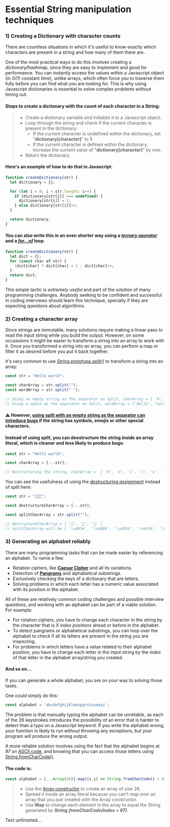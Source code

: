 # Essential String manipulation techniques

### 1) Creating a Dictionary with character counts

There are countless situations in which it's useful to know exactly which characters are present in a string and how many of them there are.

One of the most practical ways to do this involves creating a *dictionary/hashmap*, since they are easy to implement and good for performance. You can instantly access the values within a Javascript object (in *O(1)* constant time), unlike arrays, which often force you to traverse them fully before you can find what you are looking for. This is why using Javascript dictionaries is essential to solve complex problems without timing out.

#### Steps to create a dictionary with the count of each character in a String:

> * Create a dictionary variable and initialize it to a Javascript object.
> * Loop through the string and check if the current character is present in the dictionary:
>   * If the current character is undefined within the dictionary, set "**dictionary[character]**" to **1**.  
>   * If the current character is defined within the dictionary, increase the current value of "**dictionary[character]**" by one.
> * Return the dictionary.

#### Here's an example of how to do that in Javascript.

```javascript
function createDictionary(str) {
  let dictionary = {};

  for (let i = 0; i < str.length; i++) {
    if (dictionary[str[i]] === undefined) {
      dictionary[str[i]] = 1;
    } else dictionary[str[i]]++;
  }

  return dictionary;
}
```

#### You can also write this in an even shorter way using a [*ternary operator*](https://developer.mozilla.org/en-US/docs/Web/JavaScript/Reference/Operators/Conditional_Operator) and a [*for...of*](https://developer.mozilla.org/en-US/docs/Web/JavaScript/Reference/Statements/for...of) loop.

```javascript
function createDictionary(str) {
  let dict = {};
  for (const char of str) {
    !dict[char] ? dict[char] = 1 : dict[char]++;
  }
  return dict;
}
```

This simple tactic is *extremely useful* and part of the solution of many programming challenges. Anybody seeking to be confident and successful in coding interviews should learn this technique, specially if they are expecting questions about algorithms.

### 2) Creating a character array

Since strings are immutable, many solutions require making a linear pass to read the input string while you build the output. However, on some occassions it might be easier to transform a string into an array to work with it. Once you transformed a string into an array, you can perform a map or filter it as desired before you put it back together.

It's very common to use [*String.prototype.split()*](https://developer.mozilla.org/en-US/docs/Web/JavaScript/Reference/Global_Objects/String/split) to transform a string into an array:

```javascript
const str = "Hello world";

const charArray = str.split("");
const wordArray = str.split(" ");

// Using an empty string as the separator on Split, charArray = [ 'H', 'e', 'l', 'l', 'o', ' ', 'w', 'o', 'r', 'l', 'd' ] 
// Using a space as the separator on Split, wordArray = ['Hello', "world"]
```

#### ⚠ However, [**using split with an empty string as the separator can introduce bugs**](https://stackoverflow.com/questions/4547609/how-to-get-character-array-from-a-string/34717402#34717402) if the string has symbols, emojis or other special characters.

#### Instead of using *split*, you can **deestructure the string inside an array literal**, which is cleaner and less likely to produce bugs:

```javascript
const str = "Hello world";

const charArray = [...str];

// Destructuring the string, charArray =  [ 'H', 'e', 'l', 'l', 'o', ' ', 'w', 'o', 'r', 'l', 'd' ] 

```

You can see the usefulness of using the [*destructuring assignment*](https://developer.mozilla.org/en-US/docs/Web/JavaScript/Reference/Operators/Destructuring_assignment) instead of *split* here:

```javascript
const str = "🦋💖🔆";

const destructureCharArray = [...str];

const splitCharArray = str.split("");

// destructureCharArray = [ '🦋', '💖', '🔆' ]
// splitCharArray will be [ '\ud83e', '\udd8b', '\ud83d', '\udc96', '\ud83d', '\udd06' ] or ['�', '�', '�', '�', '�', '�']
```

### 3) Generating an alphabet reliably

There are many programming tasks that can be made easier by referencing an alphabet. To name a few:

* Rotation ciphers, like [**Caesar Cipher**](https://en.wikipedia.org/wiki/Caesar_cipher) and all its variations.
* Detection of [**Pangrams**](https://en.wikipedia.org/wiki/Pangram) and alphabetical substrings.
* Exclusively checking the keys of a dictionary that are letters.
* Solving problems in which each letter has a numeric value associated with its position in the alphabet.

All of these are relatively common coding challenges and possible interview questions, and working with an alphabet can be part of a viable solution. For example:

* For rotation ciphers, you have to change each character in the string by the character that is *X index positions* ahead or before in the alphabet.
* To detect pangrams or alphabetical substrings, you can loop over the alphabet to check if all its letters are present in the string you are inspecting.
* For problems in which letters have a value related to their alphabet position, you have to change each letter in the input string by the *index* of that letter in the alphabet array/string you created.

#### And so on...

If you can generate a whole alphabet, you are on your way to solving those tasks.

One could simply do this:
```javascript
const alphabet = 'abcdefghijklmnopqrstuvwxyz';
```

The problem is that manually typing the alphabet can be unreliable, as each of the 26 keystrokes introduces the possibility of an error that is harder to detect than a typo on a Javascript keyword. If you write the alphabet wrong, your function is likely to run without throwing any exceptions, but your program will produce the wrong output.

A more reliable solution involves using the fact that the alphabet begins at *97* on [ASCII code](https://www.ascii-code.com/), and knowing that you can access those letters using [String.fromCharCode()](https://developer.mozilla.org/en-US/docs/Web/JavaScript/Reference/Global_Objects/String/fromCharCode).

#### The code is:

```javascript
const alphabet = [...Array(26)].map((c,i) => String.fromCharCode(i + 97));
```

> * Use the [Array constructor](https://developer.mozilla.org/en-US/docs/Web/JavaScript/Reference/Global_Objects/Array/Array) to create an array of size 26.
> * Spread it inside an array literal because you can't map over an array that you just created with the Array constructor.
> * Use **Map** to change each element in the array to equal the String generated by ***String.fromCharCode(index + 97)***.

Text unfinished...
